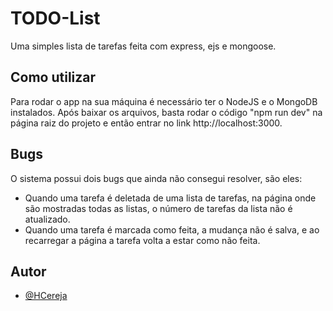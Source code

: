 
# TODO-List

Uma simples lista de tarefas feita com express, ejs e mongoose.

## Como utilizar

Para rodar o app na sua máquina é necessário ter o NodeJS e o MongoDB instalados.
Após baixar os arquivos, basta rodar o código "npm run dev" na página raiz do projeto e então entrar no link http://localhost:3000.

## Bugs

 O sistema possui dois bugs que ainda não consegui resolver, são eles:
 - Quando uma tarefa é deletada de uma lista de tarefas, na página onde são mostradas todas as listas, o número de tarefas da lista não é atualizado.
 - Quando uma tarefa é marcada como feita, a mudança não é salva, e ao recarregar a página a tarefa volta a estar como não feita.


## Autor

- [@HCereja](https://www.github.com/HCereja)

